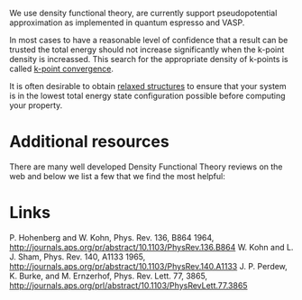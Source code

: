 <!-- TODO by MH -->
<!-- TODO: add input file examples and reasons for using these parameters, link to relaxation page for relaxation examples, convergence for convergence examples -->


We use density functional theory, are currently support pseudopotential approximation as implemented in quantum espresso and VASP.

In most cases to have a reasonable level of confidence that a result can be trusted the total energy should not increase significantly when the k-point density is increassed.  This search for the appropriate density of k-points is called [k-point convergence](convergence-algorithms.md).

It is often desirable to obtain [relaxed structures](structural-relaxation.md) to ensure that your system is in the lowest total energy state configuration possible before computing your property.

# Additional resources
There are many well developed Density Functional Theory reviews on the web and below we list a few that we find the most helpful:

# Links
P. Hohenberg and W. Kohn, Phys. Rev. 136, B864 1964, http://journals.aps.org/pr/abstract/10.1103/PhysRev.136.B864
W. Kohn and L. J. Sham, Phys. Rev. 140, A1133 1965, http://journals.aps.org/pr/abstract/10.1103/PhysRev.140.A1133
J. P. Perdew, K. Burke, and M. Ernzerhof, Phys. Rev. Lett. 77, 3865, http://journals.aps.org/prl/abstract/10.1103/PhysRevLett.77.3865
